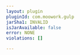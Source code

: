 ```yaml
---
layout: plugin
pluginId: com.moowork.gulp
jarSha1: INVALID
isJarAvailable: false
error: NONE
violations: []

---
```

